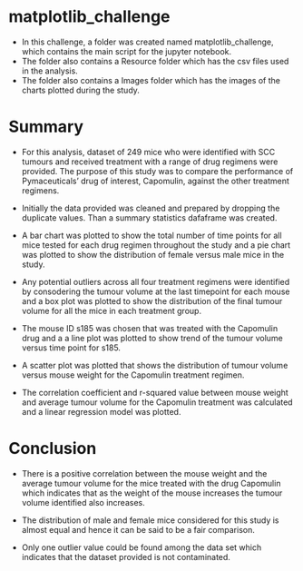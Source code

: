 # matplotlib_challenge

* In this challenge, a folder was created named matplotlib_challenge, which contains the main script for the jupyter notebook.
* The folder also contains a Resource folder which has the csv files used in the analysis.
* The folder also contains a Images folder which has the images of the charts plotted during the study.

# Summary

* For this analysis, dataset of 249 mice who were identified with SCC tumours and received treatment with a range of drug regimens were provided. The purpose of this study was to compare the performance of Pymaceuticals’ drug of interest, Capomulin, against the other treatment regimens.

* Initially the data provided was cleaned and prepared by dropping the duplicate values. Than a summary statistics dafaframe was created.
    
* A bar chart was plotted to show the total number of time points for all mice tested for each drug regimen throughout the study and a pie chart was plotted to show the distribution of female versus male mice in the study.
    
* Any potential outliers across all four treatment regimens were identified by consodering the tumour volume at the last timepoint for each mouse and a box plot was plotted to show the distribution of the final tumour volume for all the mice in each treatment group.
    
* The mouse ID s185 was chosen that was treated with the Capomulin drug and a a line plot was plotted to show trend of the tumour volume versus time point for s185.
    
* A scatter plot was plotted that shows the distribution of tumour volume versus mouse weight for the Capomulin treatment regimen.
    
* The correlation coefficient and r-squared value between mouse weight and average tumour volume for the Capomulin treatment was calculated and a linear regression model was plotted.

# Conclusion

* There is a positive correlation between the mouse weight and the average tumour volume for the mice treated with the drug Capomulin which indicates that as the weight of the mouse increases the tumour volume identified also increases.

* The distribution of male and female mice considered for this study is almost equal and hence it can be said to be a fair comparison.

* Only one outlier value could be found among the data set which indicates that the dataset provided is not contaminated.
